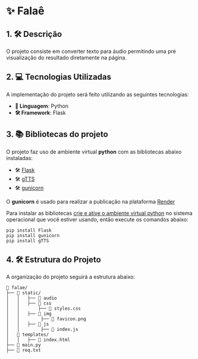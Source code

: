 # ✨ Falaê

## 1. 🛠 Descrição
O projeto consiste em converter texto para áudio permitindo uma pré visualização do resultado diretamente na página.

## 2. 💻 Tecnologias Utilizadas
A implementação do projeto será feito utilizando as seguintes tecnologias:
- **📝 Linguagem**: Python
- **🛠 Framework**: Flask

## 3. 📚 Bibliotecas do projeto
O projeto faz uso de ambiente virtual **python** com as bibliotecas abaixo instaladas:
- 🛠 [Flask](https://flask.palletsprojects.com/en/stable/)
- 🛠 [gTTS](https://gtts.readthedocs.io/en/latest/)
- 🛠 [gunicorn](https://gunicorn.org/)

O **gunicorn** é usado para realizar a publicação na plataforma [Render](https://render.com/)

Para instalar as bibliotecas <ins>crie e ative o ambiente virtual python</ins> no sistema operacional que você estiver usando, então execute os comandos abaixo:
```
pip install Flask
pip install gunicorn
pip install gTTS
```

## 4. 🛠 Estrutura do Projeto
A organização do projeto seguirá a estrutura abaixo:
```
📁 falae/
├── 📁 static/
│   │   ├── 📁 audio
│   │   ├── 📁 css
│   │       ├── 📄 styles.css
│   │   ├── 📁 img
│   │        ├── 📄 favicon.png
│   │   ├── 📁 js
│   │        ├── 📄 index.js
│   📁 templates/
│   │   ├── 📄 index.html
├── 📄 main.py
├── 📄 req.txt
```